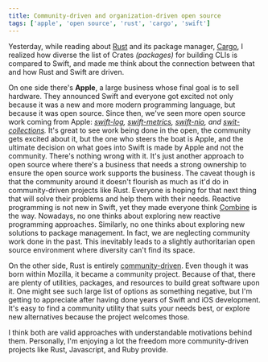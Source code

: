 ```yaml
---
title: Community-driven and organization-driven open source
tags: ['apple', 'open source', 'rust', 'cargo', 'swift']
---
```


Yesterday,
while reading about [Rust](https://www.rust-lang.org/) and its package manager,
[Cargo](https://crates.io/),
I realized how diverse the list of Crates _(packages)_ for building CLIs is compared to Swift,
and made me think about the connection between that and how Rust and Swift are driven.

On one side there's **Apple**,
a large business whose final goal is to sell hardware.
They announced Swift and everyone got excited not only because it was a new and more modern programming language,
but because it was open source.
Since then,
we've seen more open source work coming from Apple:
_[swift-log](https://github.com/apple/swift-log),
[swift-metrics](https://github.com/apple/swift-metrics),
[swift-nio](https://github.com/apple/swift-nio),
and [swit-collections](https://github.com/apple/swift-collections)._
It's great to see work being done in the open,
the community gets excited about it,
but the one who steers the boat is Apple,
and the ultimate decision on what goes into Swift is made by Apple and not the community.
There's nothing wrong with it.
It's just another approach to open source where there's a business that needs a strong ownership to ensure the open source work supports the business.
The caveat though is that the community around it doesn't flourish as much as it'd do in community-driven projects like Rust.
Everyone is hoping for that next thing that will solve their problems and help them with their needs.
Reactive programming is not new in Swift,
yet they made everyone think [Combine](https://developer.apple.com/documentation/combine) is the way.
Nowadays, no one thinks about exploring new reactive programming approaches.
Similarly,
no one thinks about exploring new solutions to package management.
In fact, we are neglecting community work done in the past.
This inevitably leads to a slightly authoritarian open source environment where diversity can't find its space.

On the other side, Rust is entirely [community-driven](https://www.rust-lang.org/governance).
Even though it was born within Mozilla,
it became a community project.
Because of that,
there are plenty of utilities, packages, and resources to build great software upon it.
One might see such large list of options as something negative,
but I'm getting to appreciate after having done years of Swift and iOS development.
It's easy to find a community utility that suits your needs best,
or explore new alternatives because the project welcomes those.

I think both are valid approaches with understandable motivations behind them.
Personally, I'm enjoying a lot the freedom more community-driven projects like Rust, Javascript, and Ruby provide.
